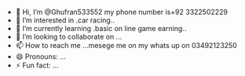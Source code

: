 - 👋 Hi, I’m @Ghufran533552 my phone number is+92 3322502229
- 👀 I’m interested in .car racing..
- 🌱 I’m currently learning .basic on line game earning..
- 💞️ I’m looking to collaborate on ...
- 📫 How to reach me ...mesege me on my whats up on 03492123250
- 😄 Pronouns: ...
- ⚡ Fun fact: ...

<!---
Ghufran533552/Ghufran533552 is a ✨ special ✨ repository because its `README.md` (this file) appears on your GitHub profile.
You can click the Preview link to take a look at your changes.
--->
